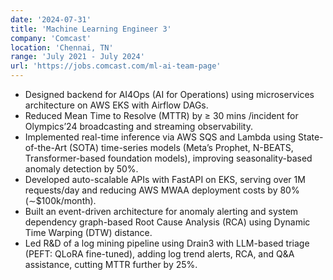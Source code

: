 ```yaml
---
date: '2024-07-31'
title: 'Machine Learning Engineer 3'
company: 'Comcast'
location: 'Chennai, TN'
range: 'July 2021 - July 2024'
url: 'https://jobs.comcast.com/ml-ai-team-page'
---
```


- Designed backend for AI4Ops (AI for Operations) using microservices architecture on AWS EKS with Airflow DAGs.
- Reduced Mean Time to Resolve (MTTR) by ≥ 30 mins /incident for Olympics’24 broadcasting and streaming observability.
- Implemented real-time inference via AWS SQS and Lambda using State-of-the-Art (SOTA) time-series models (Meta’s Prophet, N-BEATS, Transformer-based foundation models), improving seasonality-based anomaly detection by 50%.
- Developed auto-scalable APIs with FastAPI on EKS, serving over 1M requests/day and reducing AWS MWAA deployment costs by 80% (∼$100k/month).
- Built an event-driven architecture for anomaly alerting and system dependency graph-based Root Cause Analysis (RCA) using Dynamic Time Warping (DTW) distance.
- Led R&D of a log mining pipeline using Drain3 with LLM-based triage (PEFT: QLoRA fine-tuned), adding log trend alerts, RCA, and Q&A assistance, cutting MTTR further by 25%.
